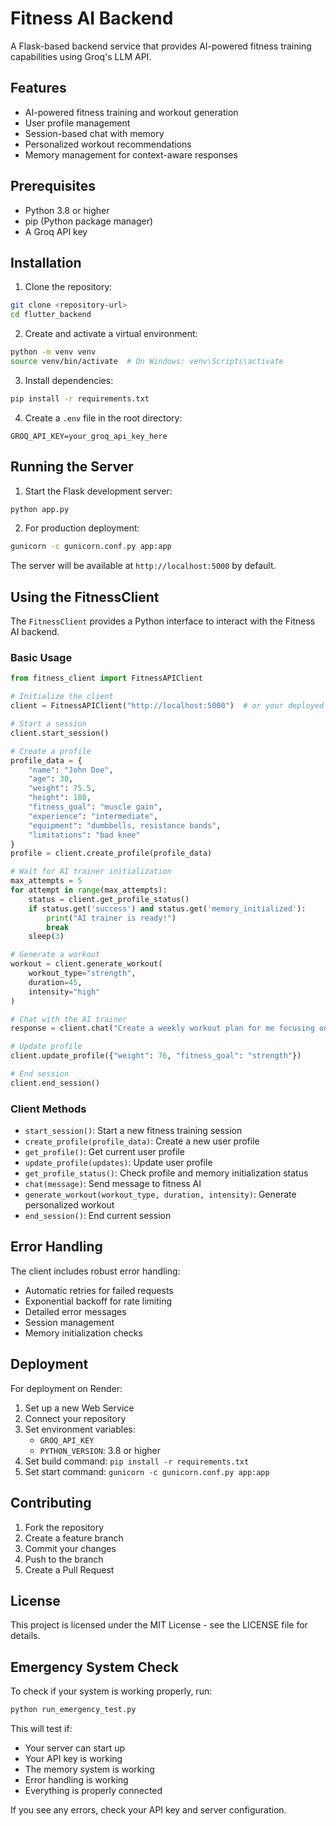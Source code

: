 # Fitness AI Backend

A Flask-based backend service that provides AI-powered fitness training capabilities using Groq's LLM API.

## Features

- AI-powered fitness training and workout generation
- User profile management
- Session-based chat with memory
- Personalized workout recommendations
- Memory management for context-aware responses

## Prerequisites

- Python 3.8 or higher
- pip (Python package manager)
- A Groq API key

## Installation

1. Clone the repository:
```bash
git clone <repository-url>
cd flutter_backend
```

2. Create and activate a virtual environment:
```bash
python -m venv venv
source venv/bin/activate  # On Windows: venv\Scripts\activate
```

3. Install dependencies:
```bash
pip install -r requirements.txt
```

4. Create a `.env` file in the root directory:
```env
GROQ_API_KEY=your_groq_api_key_here
```

## Running the Server

1. Start the Flask development server:
```bash
python app.py
```

2. For production deployment:
```bash
gunicorn -c gunicorn.conf.py app:app
```

The server will be available at `http://localhost:5000` by default.

## Using the FitnessClient

The `FitnessClient` provides a Python interface to interact with the Fitness AI backend.

### Basic Usage

```python
from fitness_client import FitnessAPIClient

# Initialize the client
client = FitnessAPIClient("http://localhost:5000")  # or your deployed server URL

# Start a session
client.start_session()

# Create a profile
profile_data = {
    "name": "John Doe",
    "age": 30,
    "weight": 75.5,
    "height": 180,
    "fitness_goal": "muscle gain",
    "experience": "intermediate",
    "equipment": "dumbbells, resistance bands",
    "limitations": "bad knee"
}
profile = client.create_profile(profile_data)

# Wait for AI trainer initialization
max_attempts = 5
for attempt in range(max_attempts):
    status = client.get_profile_status()
    if status.get('success') and status.get('memory_initialized'):
        print("AI trainer is ready!")
        break
    sleep(3)

# Generate a workout
workout = client.generate_workout(
    workout_type="strength",
    duration=45,
    intensity="high"
)

# Chat with the AI trainer
response = client.chat("Create a weekly workout plan for me focusing on upper body")

# Update profile
client.update_profile({"weight": 76, "fitness_goal": "strength"})

# End session
client.end_session()
```

### Client Methods

- `start_session()`: Start a new fitness training session
- `create_profile(profile_data)`: Create a new user profile
- `get_profile()`: Get current user profile
- `update_profile(updates)`: Update user profile
- `get_profile_status()`: Check profile and memory initialization status
- `chat(message)`: Send message to fitness AI
- `generate_workout(workout_type, duration, intensity)`: Generate personalized workout
- `end_session()`: End current session

## Error Handling

The client includes robust error handling:
- Automatic retries for failed requests
- Exponential backoff for rate limiting
- Detailed error messages
- Session management
- Memory initialization checks

## Deployment

For deployment on Render:
1. Set up a new Web Service
2. Connect your repository
3. Set environment variables:
   - `GROQ_API_KEY`
   - `PYTHON_VERSION`: 3.8 or higher
4. Set build command: `pip install -r requirements.txt`
5. Set start command: `gunicorn -c gunicorn.conf.py app:app`

## Contributing

1. Fork the repository
2. Create a feature branch
3. Commit your changes
4. Push to the branch
5. Create a Pull Request

## License

This project is licensed under the MIT License - see the LICENSE file for details.

## Emergency System Check

To check if your system is working properly, run:
```bash
python run_emergency_test.py
```

This will test if:
- Your server can start up
- Your API key is working
- The memory system is working
- Error handling is working
- Everything is properly connected

If you see any errors, check your API key and server configuration.
